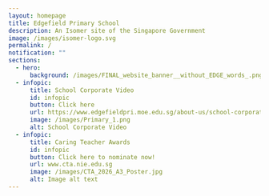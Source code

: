 ```yaml
---
layout: homepage
title: Edgefield Primary School
description: An Isomer site of the Singapore Government
image: /images/isomer-logo.svg
permalink: /
notification: ""
sections:
  - hero:
      background: /images/FINAL_website_banner__without_EDGE_words_.png
  - infopic:
      title: School Corporate Video
      id: infopic
      button: Click here
      url: https://www.edgefieldpri.moe.edu.sg/about-us/school-corporate-video/
      image: /images/Primary_1.png
      alt: School Corporate Video
  - infopic:
      title: Caring Teacher Awards
      id: infopic
      button: Click here to nominate now!
      url: www.cta.nie.edu.sg
      image: /images/CTA_2026_A3_Poster.jpg
      alt: Image alt text
---
```

